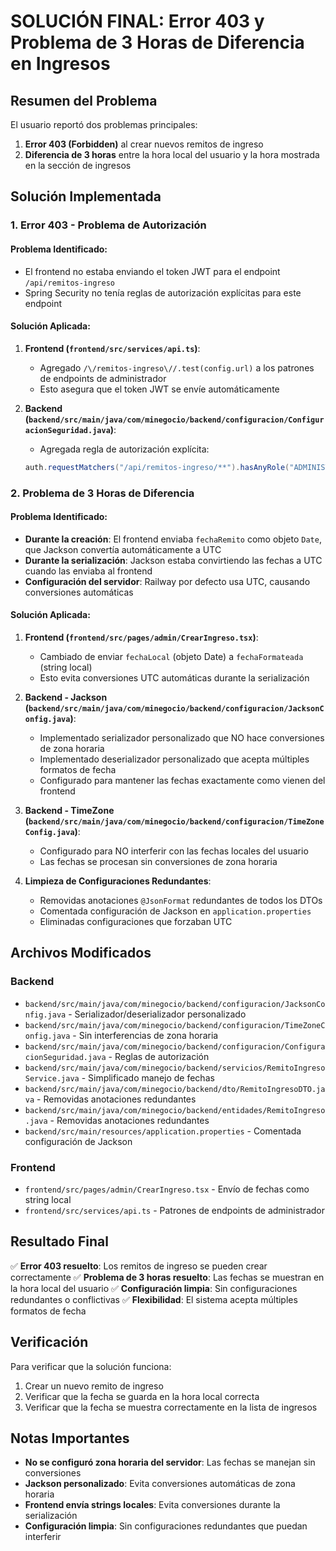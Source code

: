 # SOLUCIÓN FINAL: Error 403 y Problema de 3 Horas de Diferencia en Ingresos

## Resumen del Problema
El usuario reportó dos problemas principales:
1. **Error 403 (Forbidden)** al crear nuevos remitos de ingreso
2. **Diferencia de 3 horas** entre la hora local del usuario y la hora mostrada en la sección de ingresos

## Solución Implementada

### 1. Error 403 - Problema de Autorización

#### Problema Identificado:
- El frontend no estaba enviando el token JWT para el endpoint `/api/remitos-ingreso`
- Spring Security no tenía reglas de autorización explícitas para este endpoint

#### Solución Aplicada:
1. **Frontend (`frontend/src/services/api.ts`)**:
   - Agregado `/\/remitos-ingreso\//.test(config.url)` a los patrones de endpoints de administrador
   - Esto asegura que el token JWT se envíe automáticamente

2. **Backend (`backend/src/main/java/com/minegocio/backend/configuracion/ConfiguracionSeguridad.java`)**:
   - Agregada regla de autorización explícita:
   ```java
   auth.requestMatchers("/api/remitos-ingreso/**").hasAnyRole("ADMINISTRADOR", "SUPER_ADMIN");
   ```

### 2. Problema de 3 Horas de Diferencia

#### Problema Identificado:
- **Durante la creación**: El frontend enviaba `fechaRemito` como objeto `Date`, que Jackson convertía automáticamente a UTC
- **Durante la serialización**: Jackson estaba convirtiendo las fechas a UTC cuando las enviaba al frontend
- **Configuración del servidor**: Railway por defecto usa UTC, causando conversiones automáticas

#### Solución Aplicada:

1. **Frontend (`frontend/src/pages/admin/CrearIngreso.tsx`)**:
   - Cambiado de enviar `fechaLocal` (objeto Date) a `fechaFormateada` (string local)
   - Esto evita conversiones UTC automáticas durante la serialización

2. **Backend - Jackson (`backend/src/main/java/com/minegocio/backend/configuracion/JacksonConfig.java`)**:
   - Implementado serializador personalizado que NO hace conversiones de zona horaria
   - Implementado deserializador personalizado que acepta múltiples formatos de fecha
   - Configurado para mantener las fechas exactamente como vienen del frontend

3. **Backend - TimeZone (`backend/src/main/java/com/minegocio/backend/configuracion/TimeZoneConfig.java`)**:
   - Configurado para NO interferir con las fechas locales del usuario
   - Las fechas se procesan sin conversiones de zona horaria

4. **Limpieza de Configuraciones Redundantes**:
   - Removidas anotaciones `@JsonFormat` redundantes de todos los DTOs
   - Comentada configuración de Jackson en `application.properties`
   - Eliminadas configuraciones que forzaban UTC

## Archivos Modificados

### Backend
- `backend/src/main/java/com/minegocio/backend/configuracion/JacksonConfig.java` - Serializador/deserializador personalizado
- `backend/src/main/java/com/minegocio/backend/configuracion/TimeZoneConfig.java` - Sin interferencias de zona horaria
- `backend/src/main/java/com/minegocio/backend/configuracion/ConfiguracionSeguridad.java` - Reglas de autorización
- `backend/src/main/java/com/minegocio/backend/servicios/RemitoIngresoService.java` - Simplificado manejo de fechas
- `backend/src/main/java/com/minegocio/backend/dto/RemitoIngresoDTO.java` - Removidas anotaciones redundantes
- `backend/src/main/java/com/minegocio/backend/entidades/RemitoIngreso.java` - Removidas anotaciones redundantes
- `backend/src/main/resources/application.properties` - Comentada configuración de Jackson

### Frontend
- `frontend/src/pages/admin/CrearIngreso.tsx` - Envío de fechas como string local
- `frontend/src/services/api.ts` - Patrones de endpoints de administrador

## Resultado Final

✅ **Error 403 resuelto**: Los remitos de ingreso se pueden crear correctamente
✅ **Problema de 3 horas resuelto**: Las fechas se muestran en la hora local del usuario
✅ **Configuración limpia**: Sin configuraciones redundantes o conflictivas
✅ **Flexibilidad**: El sistema acepta múltiples formatos de fecha

## Verificación

Para verificar que la solución funciona:
1. Crear un nuevo remito de ingreso
2. Verificar que la fecha se guarda en la hora local correcta
3. Verificar que la fecha se muestra correctamente en la lista de ingresos

## Notas Importantes

- **No se configuró zona horaria del servidor**: Las fechas se manejan sin conversiones
- **Jackson personalizado**: Evita conversiones automáticas de zona horaria
- **Frontend envía strings locales**: Evita conversiones durante la serialización
- **Configuración limpia**: Sin configuraciones redundantes que puedan interferir
